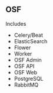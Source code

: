 ## OSF
Includes
- Celery/Beat
- ElasticSearch
- Flower
- Worker
- OSF Admin
- OSF API
- OSF Web
- PostgreSQL
- RabbitMQ
